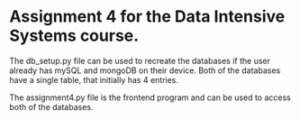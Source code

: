 # Assignment 4 for the Data Intensive Systems course.

The db_setup.py file can be used to recreate the databases if the user already has mySQL and mongoDB on their device. Both of the databases have a single table, that initially has 4 entries.

The assignment4.py file is the frontend program and can be used to access both of the databases.
